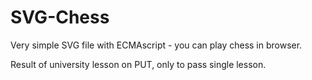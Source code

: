 # SVG-Chess
Very simple SVG file with ECMAscript - you can play chess in browser. 

Result of university lesson on PUT, only to pass single lesson.
